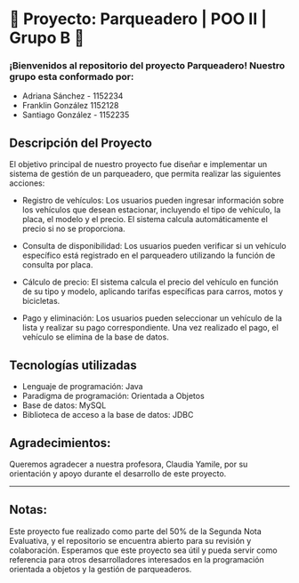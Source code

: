 # 🚦 Proyecto: Parqueadero | POO II | Grupo B  🚦
### ¡Bienvenidos al repositorio del proyecto Parqueadero! Nuestro grupo esta conformado por:  
* Adriana Sánchez - 1152234
* Franklin González  1152128
* Santiago González - 1152235

## Descripción del Proyecto
El objetivo principal de nuestro proyecto fue diseñar e implementar un sistema de gestión de un parqueadero, que permita realizar las siguientes acciones:

- Registro de vehículos: Los usuarios pueden ingresar información sobre los vehículos que desean estacionar, incluyendo el tipo de vehículo, la placa, el modelo y el precio. El sistema calcula automáticamente el precio si no se proporciona.  

- Consulta de disponibilidad: Los usuarios pueden verificar si un vehículo específico está registrado en el parqueadero utilizando la función de consulta por placa.  

- Cálculo de precio: El sistema calcula el precio del vehículo en función de su tipo y modelo, aplicando tarifas específicas para carros, motos y bicicletas.  

- Pago y eliminación: Los usuarios pueden seleccionar un vehículo de la lista y realizar su pago correspondiente. Una vez realizado el pago, el vehículo se elimina de la base de datos.  

## Tecnologías utilizadas  
- Lenguaje de programación: Java  
- Paradigma de programación: Orientada a Objetos  
-  Base de datos: MySQL
- Biblioteca de acceso a la base de datos: JDBC    

## Agradecimientos:
Queremos agradecer a nuestra profesora, Claudia Yamile, por su orientación y apoyo durante el desarrollo de este proyecto.

- - -
## Notas:
Este proyecto fue realizado como parte del 50% de la Segunda Nota Evaluativa, y el repositorio se encuentra abierto para su revisión y colaboración. Esperamos que este proyecto sea útil y pueda servir como referencia para otros desarrolladores interesados en la programación orientada a objetos y la gestión de parqueaderos.

